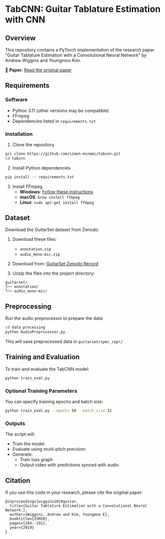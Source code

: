# TabCNN: Guitar Tablature Estimation with CNN

## Overview

This repository contains a PyTorch implementation of the research paper "Guitar Tablature Estimation with a Convolutional Neural Network" by Andrew Wiggins and Youngmoo Kim. 

📄 **Paper**: [Read the original paper](https://archives.ismir.net/ismir2019/paper/000033.pdf)

## Requirements

### Software
- Python 3.11 (other versions may be compatible)
- FFmpeg
- Dependencies listed in `requirements.txt`

### Installation

1. Clone the repository
```bash
git clone https://github.com/simon-minami/tabcnn.git
cd tabcnn
```

2. Install Python dependencies
```bash
pip install -r requirements.txt
```

3. Install FFmpeg
   - **Windows**: [Follow these instructions](https://phoenixnap.com/kb/ffmpeg-windows)
   - **macOS**: `brew install ffmpeg`
   - **Linux**: `sudo apt-get install ffmpeg`

## Dataset

Download the GuitarSet dataset from Zenodo:

1. Download these files:
   - `annotation.zip`
   - `audio_mono-mic.zip`
   
2. Download from: [GuitarSet Zenodo Record](https://zenodo.org/records/3371780)

3. Unzip the files into the project directory:
```
guitarset/
├── annotation/
└── audio_mono-mic/
```

## Preprocessing

Run the audio preprocessor to prepare the data:

```bash
cd data_processing
python AudioPreprocessor.py
```

This will save preprocessed data in `guitarset/spec_repr/`

## Training and Evaluation

To train and evaluate the TabCNN model:

```bash
python train_eval.py
```

### Optional Training Parameters

You can specify training epochs and batch size:

```bash
python train_eval.py --epochs 50 --batch_size 32
```

### Outputs

The script will:
- Train the model
- Evaluate using multi-pitch precision
- Generate:
  - Train loss graph
  - Output video with predictions synced with audio

## Citation

If you use this code in your research, please cite the original paper:

```
@inproceedings{wiggins2019guitar,
  title={Guitar Tablature Estimation with a Convolutional Neural Network.},
  author={Wiggins, Andrew and Kim, Youngmoo E},
  booktitle={ISMIR},
  pages={284--291},
  year={2019}
}
```


